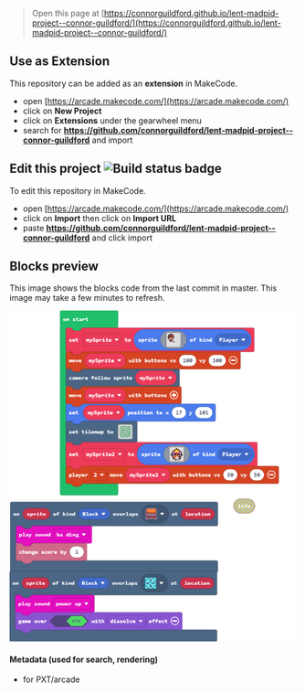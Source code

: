  


> Open this page at [https://connorguildford.github.io/lent-madpid-project--connor-guildford/](https://connorguildford.github.io/lent-madpid-project--connor-guildford/)

## Use as Extension

This repository can be added as an **extension** in MakeCode.

* open [https://arcade.makecode.com/](https://arcade.makecode.com/)
* click on **New Project**
* click on **Extensions** under the gearwheel menu
* search for **https://github.com/connorguildford/lent-madpid-project--connor-guildford** and import

## Edit this project ![Build status badge](https://github.com/connorguildford/lent-madpid-project--connor-guildford/workflows/MakeCode/badge.svg)

To edit this repository in MakeCode.

* open [https://arcade.makecode.com/](https://arcade.makecode.com/)
* click on **Import** then click on **Import URL**
* paste **https://github.com/connorguildford/lent-madpid-project--connor-guildford** and click import

## Blocks preview

This image shows the blocks code from the last commit in master.
This image may take a few minutes to refresh.

![A rendered view of the blocks](https://github.com/connorguildford/lent-madpid-project--connor-guildford/raw/master/.github/makecode/blocks.png)

#### Metadata (used for search, rendering)

* for PXT/arcade
<script src="https://makecode.com/gh-pages-embed.js"></script><script>makeCodeRender("{{ site.makecode.home_url }}", "{{ site.github.owner_name }}/{{ site.github.repository_name }}");</script>
